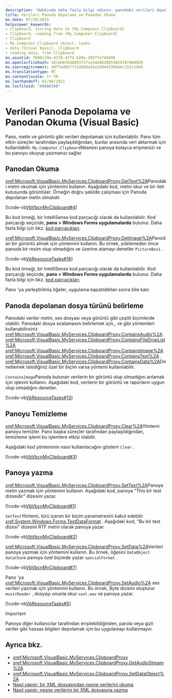 ```yaml
---
description: 'Hakkında daha fazla bilgi edinin: panodaki verileri depolama ve okuma (Visual Basic)'
title: Verileri Panoda Depolama ve Panodan Okuma
ms.date: 07/20/2015
helpviewer_keywords:
- Clipboard, storing data to (My.Computer.Clipboard)
- Clipboard, reading from (My.Computer.Clipboard)
- Clipboard
- My.Computer.Clipboard object, tasks
- data [Visual Basic], Clipboard
- reading data, from Clipboard
ms.assetid: f690119a-4378-4f7d-b20e-d9377ef49496
ms.openlocfilehash: 18cb66f6d8093757ce34ddb20659824787460920
ms.sourcegitcommit: ddf7edb67715a5b9a45e3dd44536dabc153c1de0
ms.translationtype: MT
ms.contentlocale: tr-TR
ms.lasthandoff: 02/06/2021
ms.locfileid: "99666348"
---
```

# <a name="storing-data-to-and-reading-from-the-clipboard-visual-basic"></a>Verileri Panoda Depolama ve Panodan Okuma (Visual Basic)

Pano, metin ve görüntü gibi verileri depolamak için kullanılabilir. Pano tüm etkin süreçler tarafından paylaşıldığından, bunlar arasında veri aktarmak için kullanılabilir. `My.Computer.Clipboard`Nesnesi panoya kolayca erişmenizi ve bu panoyu okuyup yazmanızı sağlar.  
  
## <a name="reading-from-the-clipboard"></a>Panodan Okuma  

 <xref:Microsoft.VisualBasic.MyServices.ClipboardProxy.GetText%2A>Panodaki metni okumak için yöntemini kullanın. Aşağıdaki kod, metni okur ve bir ileti kutusunda görüntüler. Örneğin doğru şekilde çalışması için Panoda depolanan metin olmalıdır.  
  
 [!code-vb[VbVbcnMyClipboard#4](~/samples/snippets/visualbasic/VS_Snippets_VBCSharp/VbVbcnMyClipboard/VB/Class1.vb#4)]  
  
 Bu kod örneği, bir IntelliSense kod parçacığı olarak da kullanılabilir. Kod parçacığı seçicide, **pano > Windows Forms uygulamalarda** bulunur. Daha fazla bilgi için bkz. [kod parçacıkları](/visualstudio/ide/code-snippets).  
  
 <xref:Microsoft.VisualBasic.MyServices.ClipboardProxy.GetImage%2A>Panodan bir görüntü almak için yöntemini kullanın. Bu örnek, yüklemeden önce panoda bir resim olup olmadığını ve üzerine atamayı denetler `PictureBox1` .  
  
 [!code-vb[VbResourceTasks#16](~/samples/snippets/visualbasic/VS_Snippets_VBCSharp/VbResourceTasks/VB/Class1.vb#16)]  
  
 Bu kod örneği, bir IntelliSense kod parçacığı olarak da kullanılabilir. Kod parçacığı seçicide, **pano > Windows Forms uygulamalarda** bulunur. Daha fazla bilgi için bkz. [kod parçacıkları](/visualstudio/ide/code-snippets).  
  
 Pano 'ya yerleştirilmiş öğeler, uygulama kapatıldıktan sonra bile kalır.  
  
## <a name="determining-the-type-of-file-stored-in-the-clipboard"></a>Panoda depolanan dosya türünü belirleme  

 Panodaki veriler metin, ses dosyası veya görüntü gibi çeşitli biçimlerde olabilir. Panodaki dosya sıralamasını belirlemek için,, ve gibi yöntemleri kullanabilirsiniz <xref:Microsoft.VisualBasic.MyServices.ClipboardProxy.ContainsAudio%2A> <xref:Microsoft.VisualBasic.MyServices.ClipboardProxy.ContainsFileDropList%2A> <xref:Microsoft.VisualBasic.MyServices.ClipboardProxy.ContainsImage%2A> <xref:Microsoft.VisualBasic.MyServices.ClipboardProxy.ContainsText%2A> . <xref:Microsoft.VisualBasic.MyServices.ClipboardProxy.ContainsData%2A>Denetlemek istediğiniz özel bir biçim varsa yöntemi kullanılabilir.  
  
 `ContainsImage`Panoda bulunan verilerin bir görüntü olup olmadığını anlamak için işlevini kullanın. Aşağıdaki kod, verilerin bir görüntü ve raporların uygun olup olmadığını denetler.  
  
 [!code-vb[VbResourceTasks#13](~/samples/snippets/visualbasic/VS_Snippets_VBCSharp/VbResourceTasks/VB/Class1.vb#13)]  
  
## <a name="clearing-the-clipboard"></a>Panoyu Temizleme  

 <xref:Microsoft.VisualBasic.MyServices.ClipboardProxy.Clear%2A>Yöntemi panoyu temizler. Pano başka süreçler tarafından paylaşıldığından, temizleme işlemi bu işlemlere etkisi olabilir.  
  
 Aşağıdaki kod yönteminin nasıl kullanılacağını gösterir `Clear` .  
  
 [!code-vb[VbVbcnMyClipboard#3](~/samples/snippets/visualbasic/VS_Snippets_VBCSharp/VbVbcnMyClipboard/VB/Class1.vb#3)]  
  
## <a name="writing-to-the-clipboard"></a>Panoya yazma  

 <xref:Microsoft.VisualBasic.MyServices.ClipboardProxy.SetText%2A>Panoya metin yazmak için yöntemini kullanın. Aşağıdaki kod, panoya "This bir test dizesidir" dizesini yazar.  
  
 [!code-vb[VbVbcnMyClipboard#1](~/samples/snippets/visualbasic/VS_Snippets_VBCSharp/VbVbcnMyClipboard/VB/Class1.vb#1)]  
  
 `SetText`Yöntemi, türü içeren bir biçim parametresini kabul edebilir <xref:System.Windows.Forms.TextDataFormat> . Aşağıdaki kod, "Bu bir test dizesi" dizesini RTF metni olarak panoya yazar.  
  
 [!code-vb[VbVbcnMyClipboard#2](~/samples/snippets/visualbasic/VS_Snippets_VBCSharp/VbVbcnMyClipboard/VB/Class1.vb#2)]  
  
 <xref:Microsoft.VisualBasic.MyServices.ClipboardProxy.SetData%2A>Verileri panoya yazmak için yöntemini kullanın. Bu örnek, öğesini `DataObject` `dataChunk` panoya özel biçimde yazar `specialFormat` .  
  
 [!code-vb[VbVbcnMyClipboard#7](~/samples/snippets/visualbasic/VS_Snippets_VBCSharp/VbVbcnMyClipboard/VB/Class1.vb#7)]  
  
 Pano 'ya <xref:Microsoft.VisualBasic.MyServices.ClipboardProxy.SetAudio%2A> ses verileri yazmak için yöntemini kullanın. Bu örnek, Byte dizisini oluşturur `musicReader` , dosyayı onunla okur `cool.wav` ve panoya yazar.  
  
 [!code-vb[VbResourceTasks#5](~/samples/snippets/visualbasic/VS_Snippets_VBCSharp/VbResourceTasks/VB/Class1.vb#5)]  
  
> [!IMPORTANT]
> Panoya diğer kullanıcılar tarafından erişilebildiğinden, parola veya gizli veriler gibi hassas bilgileri depolamak için bu uygulamayı kullanmayın.  
  
## <a name="see-also"></a>Ayrıca bkz.

- <xref:Microsoft.VisualBasic.MyServices.ClipboardProxy>
- <xref:Microsoft.VisualBasic.MyServices.ClipboardProxy.GetAudioStream%2A>
- <xref:Microsoft.VisualBasic.MyServices.ClipboardProxy.SetDataObject%2A>
- [Nasıl yapılır: bir XML dosyasından nesne verilerini okuma](../../../programming-guide/concepts/serialization/how-to-read-object-data-from-an-xml-file.md)
- [Nasıl yapılır: nesne verilerini bir XML dosyasına yazma](../../../programming-guide/concepts/serialization/how-to-write-object-data-to-an-xml-file.md)
